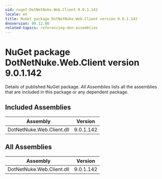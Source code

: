 ```yaml
---
uid: nuget-DotNetNuke.Web.Client-9.0.1.142
locale: en
title: NuGet package DotNetNuke.Web.Client version 9.0.1.142
dnnversion: 09.12.00
related-topics: referencing-dnn-assemblies
---
```


# NuGet package DotNetNuke.Web.Client version 9.0.1.142
Details of published NuGet package.
*All Assemblies* lists all the assemblies that are included in this package or any dependent package.

## Included Assemblies

|Assembly|Version|
|---|---|
|DotNetNuke.Web.Client.dll|9.0.1.142|

## All Assemblies

|Assembly|Version|
|---|---|
|DotNetNuke.Web.Client.dll|9.0.1.142|

